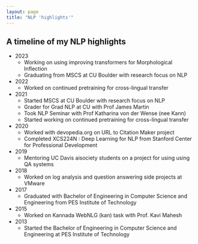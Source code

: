 ```yaml
---
layout: page
title: "NLP 'highlights'"
---
```

## A timeline of my NLP highlights
* 2023
    * Working on using improving transformers for Morphological Inflection
    * Graduating from MSCS at CU Boulder with research focus on NLP
* 2022
    * Worked on continued pretraining for cross-lingual transfer
* 2021
    * Started MSCS at CU Boulder with research focus on NLP
    * Grader for Grad NLP at CU with Prof James Martin
    * Took NLP Seminar with Prof Katharina von der Wense (nee Kann)
    * Started working on continued pretraining for cross-lingual transfer
* 2020 
    * Worked with devopedia.org on URL to Citation Maker project
    * Completed XCS224N : Deep Learning for NLP from Stanford Center for Professional Development
* 2019
    * Mentoring UC Davis aisociety students on a project for using using QA systems
* 2018
    * Worked on log analysis and question answering side projects at VMware
* 2017
    * Graduated with Bachelor of Engineering in Computer Science and Engineering from PES Institute of Technology
* 2015
    * Worked on Kannada WebNLG (kan) task with Prof. Kavi Mahesh
* 2013
    * Started the Bachelor of Engineering in Computer Science and Engineering at PES Institute of Technology
